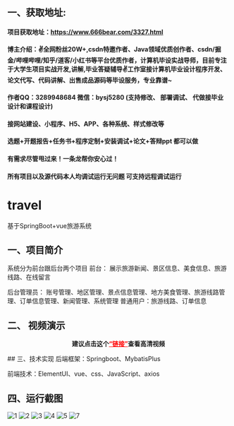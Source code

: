 ## 一、获取地址:

#### 项目获取地址：https://www.666bear.com/3327.html

**博主介绍：✌全网粉丝20W+,csdn特邀作者、Java领域优质创作者、csdn/掘金/哔哩哔哩/知乎/道客/小红书等平台优质作者，计算机毕设实战导师，目前专注于大学生项目实战开发,讲解,毕业答疑辅导✌工作室接计算机毕业设计程序开发、论文代写、代码讲解、出售成品源码等毕设服务，专业靠谱~**

#### 作者QQ：3289948684 微信：bysj5280 (支持修改、 部署调试、 代做接毕业设计和课程设计)

#### 接网站建设、小程序、H5、APP、各种系统、样式修改等

#### 选题+开题报告+任务书+程序定制+安装调试+论文+答辩ppt 都可以做

#### 有需求尽管甩过来！一条龙帮你安心过！

#### 所有项目以及源代码本人均调试运行无问题 可支持远程调试运行

# travel
基于SpringBoot+vue旅游系统

## 一、项目简介
系统分为前台跟后台两个项目 前台： 展示旅游新闻、景区信息、美食信息、旅游线路、在线留言

后台管理员： 账号管理、地区管理、景点信息管理、地方美食管理、旅游线路管理、订单信息管理、新闻管理、系统管理 普通用户：旅游线路、订单信息



## 二、 视频演示

<p style="text-align: center;"><strong><span class="ne-text">建议点击这个</span><a style="color: #ff0000;" href="https://www.bilibili.com/video/BV1gG4y1Q7i1/?spm_id_from=333.999.0.0&vd_source=b5789de9f485ad6d0cfaeca1ad4b230c">“链接”</a>查看高清视频</strong></p>
## 三、技术实现
后端框架：Springboot、MybatisPlus ​

前端技术：ElementUI、vue、css、JavaScript、axios

## 四、运行截图


![1](https://user-images.githubusercontent.com/124327024/234500492-7540248e-fc7a-45c8-98d3-2941704953bd.jpg)
![2](https://user-images.githubusercontent.com/124327024/234500514-db0481f8-c487-4170-bc8e-9cb3f1370fee.jpg)
![3](https://user-images.githubusercontent.com/124327024/234500612-a25f17c5-699b-4741-8aad-1678d6169c10.jpg)
![4](https://user-images.githubusercontent.com/124327024/234500619-2b1d1ffc-c4e0-43f9-9725-3967e1f211d1.jpg)
![5](https://user-images.githubusercontent.com/124327024/234500624-07686270-4777-4422-ab51-889e27fea188.jpg)
![7](https://user-images.githubusercontent.com/124327024/234500648-47950903-0731-4a96-8033-56a688d7cda0.jpg)
